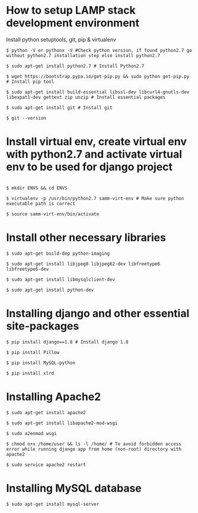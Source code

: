 # How to setup LAMP stack development environment
Install python setuptools, git, pip & virtualenv
```
$ python -V or pythonx -V #Check python version, if found python2.7 go without python2.7 installation step else install python2.7

$ sudo apt-get install python2.7 # Install Python2.7 

$ wget https://bootstrap.pypa.io/get-pip.py && sudo python get-pip.py # Install pip tool

$ sudo apt-get install build-essential libssl-dev libcurl4-gnutls-dev  libexpat1-dev gettext zip unzip # Install essential packages

$ sudo apt-get install git # Install git

$ git --version
```
# Install virtual env, create virtual env with python2.7 and activate virtual env to be used for django project

```$ sudo pip install virtualenv

$ mkdir ENVS && cd ENVS

$ virtualenv -p /usr/bin/python2.7 samm-virt-env # Make sure python executable path is correct

$ source samm-virt-env/bin/activate

```

# Install other necessary libraries

```
$ sudo apt-get build-dep python-imaging

$ sudo apt-get install libjpeg8 libjpeg62-dev libfreetype6 libfreetype6-dev

$ sudo apt-get install libmysqlclient-dev

$ sudo apt-get install python-dev 
```
# Installing django and other essential site-packages

```
$ pip install django==1.8 # Install django 1.8

$ pip install Pillow

$ pip install MySQL-python

$ pip install xlrd
```
# Installing Apache2

```
$ sudo apt-get install apache2

$ sudo apt-get install libapache2-mod-wsgi

$ sudo a2enmod wsgi

$ chmod o+x /home/user && ls -l /home/ # To avoid forbidden access error while running django app from home (non-root) directory with apache2

$ sudo service apache2 restart
```
# Installing MySQL database

```
$ sudo apt-get install mysql-server
```
